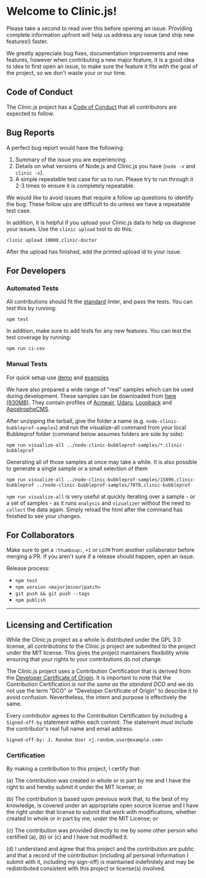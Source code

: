 # Welcome to Clinic.js!

Please take a second to read over this before opening an issue. Providing complete information upfront will help us address any issue (and ship new features!) faster.

We greatly appreciate bug fixes, documentation improvements and new features, however when contributing a new major feature, it is a good idea to idea to first open an issue, to make sure the feature it fits with the goal of the project, so we don't waste your or our time.

## Code of Conduct

The Clinic.js project has a [Code of Conduct][CoC] that all contributors are
expected to follow.

## Bug Reports

A perfect bug report would have the following:

1. Summary of the issue you are experiencing.
2. Details on what versions of Node.js and Clinic.js you have (`node -v` and `clinic -v`).
3. A simple repeatable test case for us to run. Please try to run through it 2-3 times to ensure it is completely repeatable.

We would like to avoid issues that require a follow up questions to identify the bug. These follow ups are difficult to do unless we have a repeatable test case.

In addition, it is helpful if you upload your Clinic.js data to help us diagnose your issues.
Use the `clinic upload` tool to do this:

```
clinic upload 10000.clinic-doctor
```

After the upload has finished, add the printed upload id to your issue.

## For Developers

### Automated Tests

All contributions should fit the [standard](https://github.com/standard/standard) linter, and pass the tests.
You can test this by running:

```
npm test
```

In addition, make sure to add tests for any new features.
You can test the test coverage by running:

```
npm run ci-cov
```

### Manual Tests

For quick setup use [demo](https://github.com/nearform/node-clinic-bubbleprof-demo) and [examples](https://github.com/nearform/node-clinic-bubbleprof-examples)

We have also prepared a wide range of "real" samples which can be used during development. These samples can be downloaded from [here (930MB)](https://clinic-submit.nearform.net/data/bulk?id=fac951815d06615f0ca7ac5a813204777a0a6bf748b2d659f7cb3796623bb0ca&id=e6729cb8d620dad4e4540a3c4c67e25e5a7b6294160f06d6cfd2d4e28c677c1f&id=3fac27a61b1d1f5619e2d976103ad4a9e5bd0e45a36289beed0452f4d052df20&id=0654292db03925a0e5a3fb353d0356aca91fe6ce70f17a2332edefbcc46e72f7&id=77797d77e6e79aa87296066f1a71ba88f613f27415f638bd307d7cdbb1e64fdf&id=16b85abb28cf5a486c704f65012ac8ccece66333ca51af2e12f450d472a3b666&id=0ea0e4b4a3edf675221b0cd2dfe274ae8c022a3bf2bcb33561ca255d10c1c027&id=10fa1f93ef424a9201acf368a90c46408736ef62a702412acfdbd2814838ce54&id=59e873d5673ff64ccb5400b0a5491fa54c6c138de532cbbe84ba711fae54494e&id=a5f5089b5a87e3b6c4c37f69e6a664d523acf3dd3bee275e39c9b963d74ba4e0&id=f4a1bd1972336d48e4f18ea7d313dd17d2cb12fc7229a0dddea374ffcf2f6722&id=a39d6b7f4e74b7fea4678b20499225d5b577c3e81130bedb41146cd035146206&id=d2db315afb3c7b9fffa097ab287ae64109d04f9a92bace0584e8d6ce3854828a&id=1e06931188c30c0f56063f7e6d62e900c9190aba277a6008bcf949080ef70a7f&id=07a89d14bb38f1b166b8bec797618434f81f083a93696bd69b8cb65526746ccc&id=3e0d15f1337263d48056d5908eaa7e1828060ecf002036428522cef19323322c&id=154c5986b633572969c1baa2c9ef322d1e007464390fb9ab29648f1e8bfca888&id=7a980817d360185c502b5fe7842803ece6029690987a1cf715e1a046b63f9dd0&id=c9f50c0a0bb042ed05f217b097b31e0b1a34309a925e3b2dd2871ff3a6c2dab6). They contain profiles of [Acmeair](https://github.com/acmeair/acmeair-nodejs), [Udaru](https://github.com/nearform/udaru), [Loopback](http://loopback.io/doc/en/lb3/Getting-started-with-LoopBack.html) and [ApostropheCMS](https://apostrophecms.org/docs/tutorials/getting-started/creating-your-first-project.html).

After unzipping the tarball, give the folder a name (e.g. `node-clinic-bubbleprof-samples`) and run the visualize-all command from your local Bubbleprof folder (command below assumes folders are side by side):
```
npm run visualize-all ../node-clinic-bubbleprof-samples/*.clinic-bubbleprof
```
Generating all of those samples at once may take a while. It is also possible to generate a single sample or a small selection of them
```
npm run visualize-all ../node-clinic-bubbleprof-samples/15896.clinic-bubbleprof ../node-clinic-bubbleprof-samples/7078.clinic-bubbleprof
```

`npm run visualize-all` is very useful at quickly iterating over a sample - or a set of samples - as it runs `analysis` and `vizualizer` without the need to `collect` the data again. Simply reload the html after the command has finished to see your changes.

## For Collaborators

Make sure to get a `:thumbsup:`, `+1` or `LGTM` from another collaborator before merging a PR. If you aren't sure if a release should happen, open an issue.

Release process:

- `npm test`
- `npm version <major|minor|patch>`
- `git push && git push --tags`
- `npm publish`

-----------------------------------------

## Licensing and Certification

While the Clinic.js project as a whole is distributed under the GPL 3.0
license, all contributions to the Clinic.js project are submitted *to* the
project under the MIT license. This gives the project maintainers flexibility
while ensuring that your rights to your contributions do not change.

The Clinic.js project uses a Contribution Certification that is derived from
the [Developer Certificate of Origin][DCO]. It is important to note that the
Contribution Certification *is not the same as the standard DCO* and we do not
use the term "DCO" or "Developer Certificate of Origin" to describe it to avoid
confusion. Nevertheless, the intent and purpose is effectively the same.

Every contributor agrees to the Contribution Certification by including a
`Signed-off-by` statement within each commit. The statement *must* include
the contributor's real full name and email address.

```
Signed-off-by: J. Random User <j.random.user@example.com>
```

### Certification

By making a contribution to this project, I certify that:

(a) The contribution was created in whole or in part by me and I have the right
to and hereby submit it under the MIT license; or

(b) The contribution is based upon previous work that, to the best of my
knowledge, is covered under an appropriate open source license and I have the
right under that license to submit that work with modifications, whether created
in whole or in part by me, under the MIT License; or

(c) The contribution was provided directly to me by some other person who
certified (a), (b) or (c) and I have not modified it.

(d) I understand and agree that this project and the contribution are public
and that a record of the contribution (including all personal information I
submit with it, including my sign-off) is maintained indefinitely and may be
redistributed consistent with this project or license(s) involved.

[CoC]: CODE_OF_CONDUCT.md
[DCO]: https://developercertificate.org/
